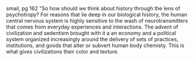 smail, pg 162 "So how should we think about history through the lens of
psychotropy? For reasons that lie deep in our biological history, the human
central nervous system is highly sensitive to the wash of neurotransmitters
that comes from everyday experiences and interactions. The advent of
civilization and sedentism brought with it a an economy and a political system
organized increasingly around the delivery of sets of practices, institutions,
and goods that alter or subvert human body chemisty. This is what gives
civilizations their color and texture.

